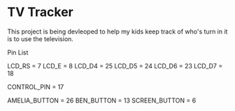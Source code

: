 # TV Tracker

This project is being devleoped to help my kids keep track of who's turn in it is to use the television.

Pin List

LCD_RS = 7
LCD_E  = 8
LCD_D4 = 25
LCD_D5 = 24
LCD_D6 = 23
LCD_D7 = 18

CONTROL_PIN = 17

AMELIA_BUTTON = 26
BEN_BUTTON  = 13
SCREEN_BUTTON = 6